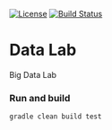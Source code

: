 [![License](https://img.shields.io/badge/License-Apache%202.0-blue.svg)](https://opensource.org/licenses/Apache-2.0)
[![Build Status](https://travis-ci.org/jveverka/data-lab.svg?branch=master)](https://travis-ci.org/jveverka/data-lab)

# Data Lab
Big Data Lab

### Run and build
```
gradle clean build test
```
